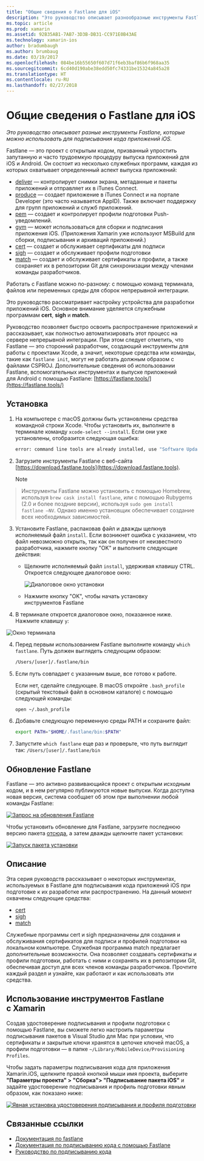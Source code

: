 ```yaml
---
title: "Общие сведения о Fastlane для iOS"
description: "Это руководство описывает разнообразные инструменты Fastlane, которые можно использовать для подписывания кода приложений iOS"
ms.topic: article
ms.prod: xamarin
ms.assetid: 92B35AB1-7AB7-3D3B-DB31-CC971E0B43AE
ms.technology: xamarin-ios
author: bradumbaugh
ms.author: brumbaug
ms.date: 03/19/2017
ms.openlocfilehash: 084be16b55650f607d71f6eb3baf86b6f968aa35
ms.sourcegitcommit: 6cd40d190abe38edd50fc74331be15324a845a28
ms.translationtype: HT
ms.contentlocale: ru-RU
ms.lasthandoff: 02/27/2018
---
```

# <a name="introduction-to-fastlane-for-ios"></a>Общие сведения о Fastlane для iOS

_Это руководство описывает разные инструменты Fastlane, которые можно использовать для подписывания кода приложений iOS._

Fastlane — это проект с открытым кодом, призванный упростить запутанную и часто трудоемкую процедуру выпуска приложений для iOS и Android. Он состоит из несколько служебных программ, каждая из которых охватывает определенный аспект выпуска приложений:

- [deliver](https://github.com/fastlane/fastlane/tree/master/deliver#readme) — контролирует снимки экрана, метаданные и пакеты приложений и отправляет их в iTunes Connect.
- [produce](https://github.com/fastlane/fastlane/tree/master/produce#readme) — создает приложение в iTunes Connect и на портале Developer (это часто называется AppID). Также включает поддержку для групп приложений и служб приложений.
- [pem](https://github.com/fastlane/fastlane/tree/master/pem#readme) — создает и контролирует профили подготовки Push-уведомлений.
- [gym](https://github.com/fastlane/fastlane/tree/master/gym#readme) — может использоваться для сборки и подписания приложения iOS. (Приложения Xamarin уже используют MSBuild для сборки, подписывания и архиваций приложений.)
- [cert](https://github.com/fastlane/fastlane/tree/master/cert#readme) — создает и обслуживает сертификаты для подписи 
- [sigh](https://github.com/fastlane/fastlane/tree/master/sigh#readme) — создает и обслуживает профили подготовки
- [match](https://github.com/fastlane/fastlane/tree/master/match#readme) — создает и обслуживает сертификаты и профили, а также сохраняет их в репозитории Git для синхронизации между членами команды разработчиков.

Работать с Fastlane можно по-разному: с помощью команд терминала, файлов или переменных среды для сборок непрерывной интеграции. 

Это руководство рассматривает настройку устройства для разработки приложений iOS. Основное внимание уделяется служебным программам **cert**, **sigh** и **match**. 

Руководство позволяет быстро освоить распространение приложений и рассказывает, как полностью автоматизировать этот процесс на сервере непрерывной интеграции. При этом следует отметить, что Fastlane — это сторонний разработчик, создающий инструменты для работы с проектами Xcode, а значит, некоторые средства или команды, такие как `fastlane init`, могут не работать должным образом с файлами CSPROJ. Дополнительные сведения об использовании Fastlane, вспомогательных инструментах и выпуске приложений для Android с помощью Fastlane: [https://fastlane.tools/](https://fastlane.tools/)

<a name="Installation" />

## <a name="installation"></a>Установка

1. На компьютере с macOS должны быть установлены средства командной строки Xcode. Чтобы установить их, выполните в терминале команду `xcode-select --install`. Если они уже установлены, отобразится следующая ошибка:

    ```bash
    error: command line tools are already installed, use "Software Update" to install updates
    ```

2. Загрузите инструменты Fastlane с веб-сайта [https://download.fastlane.tools](https://download.fastlane.tools). 

    > [!NOTE]
> Инструменты Fastlane можно установить с помощью Homebrew, используя `brew cask install fastlane`, или с помощью Rubygems (2.0 и более поздние версии), используя `sudo gem install fastlane –NV`. Однако именно установщик обеспечивает создание всех необходимых зависимостей. 

3. Установите Fastlane, распаковав файл и дважды щелкнув исполняемый файл `install`. Если возникнет ошибка с указанием, что файл невозможно открыть, так как он получен от неизвестного разработчика, нажмите кнопку "OK" и выполните следующие действия:
    - Щелкните исполняемый файл `install`, удерживая клавишу CTRL. Откроется следующее диалоговое окно:

      ![](images/fastlane-image12.png "Диалоговое окно установки")
    
    - Нажмите кнопку "OK", чтобы начать установку инструментов Fastlane

4. В терминале откроется диалоговое окно, показанное ниже. Нажмите клавишу `y`:

  ![](images/fastlane-image13.png "Окно терминала")
 
4. Перед первым использованием Fastlane выполните команду `which fastlane`. Путь должен выглядеть следующим образом: 

    ```bash
    /Users/[user]/.fastlane/bin
    ```

5. Если путь совпадает с указанным выше, все готово к работе.

     Если нет, сделайте следующее. В macOS откройте `.bash_profile` (скрытый текстовый файл в основном каталоге) с помощью следующей команды:

    ```bash
    open ~/.bash_profile
    ```

6. Добавьте следующую переменную среды PATH и сохраните файл: 

    ```bash
    export PATH="$HOME/.fastlane/bin:$PATH"
    ```

7.  Запустите `which fastlane` еще раз и проверьте, что путь выглядит так: `/Users/[user]/.fastlane/bin`


## <a name="updating-fastlane"></a>Обновление Fastlane

Fastlane — это активно развивающийся проект с открытым исходным кодом, и в нем регулярно публикуются новые выпуски. Когда доступна новая версия, система сообщает об этом при выполнении любой команды Fastlane:

[ ![](images/fastlane-image0.png "Запрос на обновления Fastlane")](images/fastlane-image0.png)


Чтобы установить обновление для Fastlane, загрузите последнюю версию пакета [отсюда](https://download.fastlane.tools), а затем дважды щелкните пакет установки:

[ ![](images/fastlane-image0a.png "Запуск пакета установки")](images/fastlane-image0a.png)


## <a name="contents"></a>Описание

Эта серия руководств рассказывает о некоторых инструментах, используемых в Fastlane для подписывания кода приложений iOS при подготовке к их разработке или распространению. На данный момент охвачены следующие средства:

- [cert](~/ios/deploy-test/provisioning/fastlane/cert.md)
- [sigh](~/ios/deploy-test/provisioning/fastlane/sigh.md)
- [match](~/ios/deploy-test/provisioning/fastlane/match.md)

Служебные программы cert и sigh предназначены для создания и обслуживания сертификатов для подписи и профилей подготовки на локальном компьютере. Служебная программа match предлагает дополнительные возможности. Она позволяет создавать сертификаты и профили подготовки, работать с ними и сохранять их в репозитории Git, обеспечивая доступ для всех членов команды разработчиков. Прочтите каждый раздел и узнайте, как работают и как использовать эти средства.

## <a name="using-fastlane-tools-with-xamarin"></a>Использование инструментов Fastlane с Xamarin

Создав удостоверение подписывания и профили подготовки с помощью Fastlane, вы сможете легко настроить параметры подписывания пакетов в Visual Studio для Mac при условии, что сертификаты и закрытые ключи хранятся в цепочке ключей macOS, а профили подготовки — в папке `~/Library/MobileDevice/Provisioning Profiles`.

Чтобы задать параметры подписывания кода для приложения Xamarin.iOS, щелкните правой кнопкой мыши имя проекта, выберите **"Параметры проекта" > "Сборка"> "Подписывание пакета iOS"** и задайте удостоверение подписывания и профиль подготовки явным образом, как показано ниже:

[ ![](images/fastlane-image11.png "Явная установка удостоверения подписывания и профиля подготовки")](images/fastlane-image11.png)

## <a name="related-links"></a>Связанные ссылки

- [Документация по fastlane](https://fastlane.tools/)
- [Документация по подписыванию кода с помощью Fastlane](https://docs.fastlane.tools/codesigning/getting-started/)
- [Руководство по подписыванию кода](https://codesigning.guide/)
